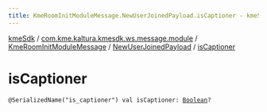 ```yaml
---
title: KmeRoomInitModuleMessage.NewUserJoinedPayload.isCaptioner - kmeSdk
---
```


[kmeSdk](../../../index.html) / [com.kme.kaltura.kmesdk.ws.message.module](../../index.html) / [KmeRoomInitModuleMessage](../index.html) / [NewUserJoinedPayload](index.html) / [isCaptioner](./is-captioner.html)

# isCaptioner

`@SerializedName("is_captioner") val isCaptioner: `[`Boolean`](https://kotlinlang.org/api/latest/jvm/stdlib/kotlin/-boolean/index.html)`?`